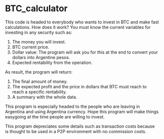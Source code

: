 # BTC_calculator

This code is headed to everybody who wants to invest in BTC and make fast calculations. 
How does it work? You must know the current variables for investing in any security such as:
1) The money you will invest.
2) BTC current price.
3) Dollar value: The program will ask you for this at the end to convert your dollars into Argentine pesos. 
4) Expected rentability from the operation. 

As result, the program will return:
1) The final amount of money. 
2) The expected profit and the price in dollars that BTC must reach to reach a specific rentability. 
3) A summary with the whole data. 

This program is especially headed to the people who are leaving in Argentina and using Argentina currency. 
Hope this program will make things easygoing at the time people are willing to invest. 

This program depreciates some details such as transaction costs because is thought to be used in a P2P environment with no commission costs.
